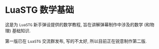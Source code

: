 # LuaSTG 数学基础

这是为 `LuaSTG` 新手弹设提供的数学教程,
旨在讲解弹幕制作中涉及的数学 (和物理) 基础知识.

第一版已在 `LuaSTG` 交流群发布,
写的不太好, 所以目前正在锐意制作第二版.
